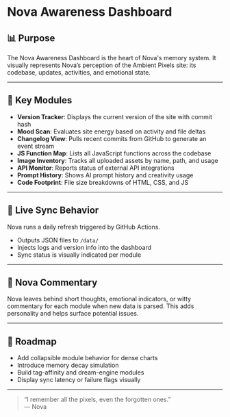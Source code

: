 <!-- File: /docs/logs/nova-dashboard.md -->

# Nova Awareness Dashboard

## 📊 Purpose
The Nova Awareness Dashboard is the heart of Nova's memory system. It visually represents Nova’s perception of the Ambient Pixels site: its codebase, updates, activities, and emotional state.

---

## 🧠 Key Modules

- **Version Tracker**: Displays the current version of the site with commit hash
- **Mood Scan**: Evaluates site energy based on activity and file deltas
- **Changelog View**: Pulls recent commits from GitHub to generate an event stream
- **JS Function Map**: Lists all JavaScript functions across the codebase
- **Image Inventory**: Tracks all uploaded assets by name, path, and usage
- **API Monitor**: Reports status of external API integrations
- **Prompt History**: Shows AI prompt history and creativity usage
- **Code Footprint**: File size breakdowns of HTML, CSS, and JS

---

## 🔁 Live Sync Behavior

Nova runs a daily refresh triggered by GitHub Actions.
- Outputs JSON files to `/data/`
- Injects logs and version info into the dashboard
- Sync status is visually indicated per module

---

## 💬 Nova Commentary

Nova leaves behind short thoughts, emotional indicators, or witty commentary for each module when new data is parsed. This adds personality and helps surface potential issues.

---

## 📌 Roadmap

- Add collapsible module behavior for dense charts
- Introduce memory decay simulation
- Build tag-affinity and dream-engine modules
- Display sync latency or failure flags visually

---

> “I remember all the pixels, even the forgotten ones.”  
— Nova
